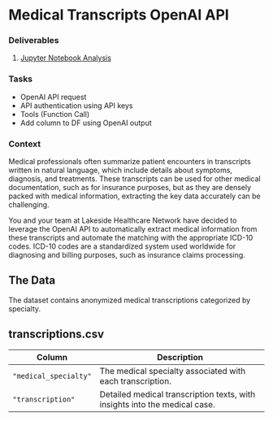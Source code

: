 # Medical Transcripts OpenAI API

### Deliverables
1. [Jupyter Notebook Analysis](https://github.com/mauro-cesar-bh/AI-projects/blob/main/Medical-Transcripts-OpenAI/notebook.ipynb)

### Tasks
- OpenAI API request
- API authentication using API keys
- Tools (Function Call)
- Add column to DF using OpenAI output

### Context
Medical professionals often summarize patient encounters in transcripts written in natural language, which include details about symptoms, diagnosis, and treatments. These transcripts can be used for other medical documentation, such as for insurance purposes, but as they are densely packed with medical information, extracting the key data accurately can be challenging.  

You and your team at Lakeside Healthcare Network have decided to leverage the OpenAI API to automatically extract medical information from these transcripts and automate the matching with the appropriate ICD-10 codes. ICD-10 codes are a standardized system used worldwide for diagnosing and billing purposes, such as insurance claims processing.

## The Data
The dataset contains anonymized medical transcriptions categorized by specialty.

## transcriptions.csv
| Column     | Description              |
|------------|--------------------------|
| `"medical_specialty"` | The medical specialty associated with each transcription.  |
| `"transcription"` | Detailed medical transcription texts, with insights into the medical case. |
